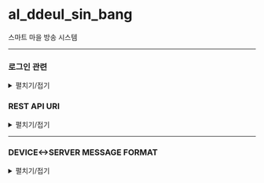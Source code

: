 # al_ddeul_sin_bang
스마트 마을 방송 시스템


<hr>

### 로그인 관련

<details>
<summary>펼치기/접기</summary>
<div markdown="1">
  
  #### 적용 방법
  
  ![image](https://user-images.githubusercontent.com/80764368/167449910-340e7ea8-9e56-4591-b305-053ba1cd10a3.png)
  - 1. com.timcook.capstone.common.config.SecurityConfig 51~65 주석 해제
  - 2. 66~68 코드 주석 처리
  
  ```
  웹 관리자 계정
  email: 관리자
  password: 1234
  ```
  
  |METHOD|URI|설명|REQUEST DATA|
  |--|--|--|--|
  |POST|api/login|로그인(form-data 형식)|email, password|
  |GET|api/logout|||
  
</div>
</details>

### REST API URI

<details>
<summary>펼치기/접기</summary>
<div markdown="1">

  #### uri prefix : /api 

  ### USER Table
  ⚠ `/users` 제외 모든 URI는 `ROLE_USER` or `ROLE_ADMIN` 권한(로그인)이 필요합니다 ⚠
  
  |METHOD|URI|설명|REQUEST DATA|
  |--|--|--|--|
  |GET|/users|모든 유저 조회||
  |POST|/users|유저 생성|username, email, phoneNumber|
  |GET|/users/{email}|특정 유저 조회||
  |DELETE|/users/{id}|유저 삭제||
  |PUT|/users/admins/{id}|이장으로 변경||
  |GET|/users/{id}/devices|유저의 단말기 정보 조회||
  |GET|/users/{id}/villages|유저의 마을 정보 조회||
  |POST|/users/{id}/villages|유저 마을 구독|villageId|
  |GET|/users/{id}/ward|유저의 피보호자 조회|||
  |POST|/users/{id}/guardian|유저의 보호자 등록|guardianId|||
  

  ### ADMIN Table
  ⚠ 모든 URI는 `ROLE_ADMIN` 권한(로그인)이 필요합니다 ⚠
  
  |METHOD|URI|설명|REQUEST DATA|
  |--|--|--|--|
  |GET|/admins|모든 이장 조회||
  |GET|/admins/{id}|특정 이장 조회||
  |DELETE|/admins/{id}|이장 삭제||
  |PUT|/admins/users/{id}|회원으로 변경||
  |POST|/admins/{id}/files|방송 등록|villageId, title, contents|
  |GET|/admins/{id}/files|등록한 방송 조회||
  |GET|/admins/{id}/villages|관리중인 마을 조회||

  ### VILLAGE Table
  ⚠ 모든 URI는 `ROLE_ADMIN` 권한(로그인)이 필요합니다 ⚠
  
  |METHOD|URI|설명|REQUEST DATA|
  |--|--|--|--|
  |GET|/villages|모든 마을 조회||
  |POST|/villages|마을 생성|nickname, state, city, town|
  |GET|/villages/{id}|특정 마을 조회||
  |GET|/villages/{id}/devices|마을 내 단말기 조회||
  |POST|/villages/{id}/admins|마을 이장 등록|adminId|
  |PUT|/villages/{id}/admins|마을 이장 변경||
  |DELETE|/villages/{id}/admins|마을 이장 삭제||
  |GET|/villages/{id}/files|마을 방송목록 조회||
  |GET|/villages/{id}/users|마을 구독중인 회원목록 조회||

  ### DEVICE Table
  ⚠ 모든 URI는 `ROLE_ADMIN` 권한(로그인)이 필요합니다 ⚠
  
  |METHOD|URI|설명|REQUEST DATA|
  |--|--|--|--|
  |GET|/devices|모든 단말기 조회||
  |POST|/devices|단말기 생성, 단말기 ID 반환||
  |GET|/devices/{id}|특정 단말기 정보 조회||
  |DELETE|/devices/{id}|특정 단말기 삭제||
  |POST|/devices/{id}/users|단말기 사용 유저 등록|memberId|
  |POST|/devices/{id}/villages|단말기 사용 마을 등록|villageId|

</div>
</details>
  
<hr>

### DEVICE<->SERVER MESSAGE FORMAT

<details>
<summary>펼치기/접기</summary>
<div markdown="1">
  
  #### [SERVER -> DEVICE]
  
  #### 방송 파일
  ```
  송신자/제목/내용/FILE_ID
  -> 송신자 : MASTER -> 이장
  ```
  #### 세팅 응답 메세지
  ```
  등록 실패 : LOGIN/-1
  등록 성공 : LOGIN/DEVICE_ID/USERNAME
  ```
  
  #### [DEVICE -> SERVER]
  
  #### 세팅 요청 메세지
  ```
  LOGIN/PHONE_NUMBER
  ```
  
  #### 긴급 호출
  ```
  URGENT/DEVICE_ID
  ```
  #### 감지 데이터  
  ```
  DETECT/DEVICE_ID/온도/습도/지진 감지/가스 누출 여부/이상행동 감지 여부
  ```
  #### 방송 응답 메세지
  ```
  REPLY/DEVICE_ID/방송 제목/응답 종류/FILE_ID
  -> 응답 종류 : 0 -> 방송 정상 수신
  -> 응답 종류 : 1 -> 방송 확인
  ```
  
</div>
</details>
  
